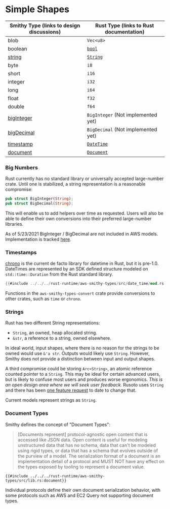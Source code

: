 # Simple Shapes
| Smithy Type (links to design discussions) | Rust Type (links to Rust documentation)   |
| ----------- | ----------- |
| blob | `Vec<u8>` |
| boolean | [`bool`](https://doc.rust-lang.org/std/primitive.bool.html) |
| [string](#strings)  | [`String`](https://doc.rust-lang.org/std/string/struct.String.html) |
| byte   | `i8` |
| short  | `i16` |
| integer | `i32` |
| long | `i64` |
| float | `f32` |
| double | `f64` |
| [bigInteger](#big-numbers) | `BigInteger` (Not implemented yet) |
| [bigDecimal](#big-numbers) | `BigDecimal` (Not implemented yet) |
| [timestamp](#timestamps)  | [`DateTime`](https://github.com/smithy-lang/smithy-rs/blob/main/rust-runtime/aws-smithy-types/src/date_time/mod.rs) |
| [document](#documents) | [`Document`](https://github.com/smithy-lang/smithy-rs/blob/v0.14/rust-runtime/aws-smithy-types/src/lib.rs#L38-L52) |

### Big Numbers
Rust currently has no standard library or universally accepted large-number crate. Until one is stabilized, a string representation is a reasonable compromise:

```rust
pub struct BigInteger(String);
pub struct BigDecimal(String);
```

This will enable us to add helpers over time as requested. Users will also be able to define their own conversions into their preferred large-number libraries.

As of 5/23/2021 BigInteger / BigDecimal are not included in AWS models. Implementation is tracked [here](https://github.com/smithy-lang/smithy-rs/issues/312).
### Timestamps
[chrono](https://github.com/chronotope/chrono) is the current de facto library for datetime in Rust, but it is pre-1.0. DateTimes are represented by an SDK defined structure modeled on `std::time::Duration` from the Rust standard library.

```rust
{{#include ../../../rust-runtime/aws-smithy-types/src/date_time/mod.rs:date_time}}
```

Functions in the `aws-smithy-types-convert` crate provide conversions to other crates, such as `time` or `chrono`.

### Strings
Rust has two different String representations:
* `String`, an owned, heap allocated string.
* `&str`, a reference to a string, owned elsewhere.

In ideal world, input shapes, where there is no reason for the strings to be owned would use `&'a str`. Outputs would likely use `String`. However, Smithy does not provide a distinction between input and output shapes.

A third compromise could be storing `Arc<String>`, an atomic reference counted pointer to a `String`. This may be ideal for certain advanced users, but is likely to confuse most users and produces worse ergonomics. _This is an open design area where we will seek user feedback._ Rusoto uses `String` and there has been [one feature request](https://github.com/rusoto/rusoto/issues/1806) to date to change that.

Current models represent strings as `String`.

### Document Types

Smithy defines the concept of "Document Types":
> [Documents represent] protocol-agnostic open content that is accessed like JSON data. Open content is useful for modeling unstructured data that has no schema, data that can't be modeled using rigid types, or data that has a schema that evolves outside of the purview of a model. The serialization format of a document is an implementation detail of a protocol and MUST NOT have any effect on the types exposed by tooling to represent a document value.

```rust,ignore
{{#include ../../../rust-runtime/aws-smithy-types/src/lib.rs:document}}
```

Individual protocols define their own document serialization behavior, with some protocols such as AWS and EC2 Query not supporting document types.
